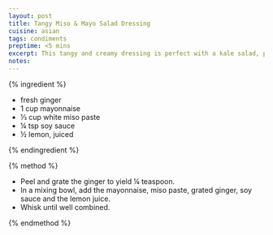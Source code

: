```yaml
---
layout: post
title: Tangy Miso & Mayo Salad Dressing
cuisine: asian
tags: condiments
preptime: <5 mins
excerpt: This tangy and creamy dressing is perfect with a kale salad, potato salad, fried tofu, or roast veggies.
notes: 
---
```


{% ingredient %}

- fresh ginger
- 1 cup mayonnaise
- ⅓ cup white miso paste
- ¼ tsp soy sauce
- ½ lemon, juiced

{% endingredient %}

{% method %}

- Peel and grate the ginger to yield ¼ teaspoon.
- In a mixing bowl, add the mayonnaise, miso paste, grated ginger, soy sauce and the lemon juice.
- Whisk until well combined.

{% endmethod %}
